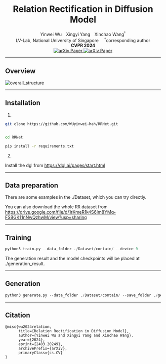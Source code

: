 <div align="center">

<h1>Relation Rectification in Diffusion Model</h1>

<div>
Yinwei Wu&emsp;Xingyi Yang&emsp;Xinchao Wang<sup>&dagger;</sup>
</div>
<div>
    LV-Lab, National University of Singapore&emsp;
    <sup>&dagger;</sup>corresponding author 
</div>


<div>
   <strong>CVPR 2024</strong>
</div>

<div>
<a target="_blank" href="https://arxiv.org/abs/2403.20249">
  <img src="https://img.shields.io/badge/arXiv-2312.17142-b31b1b.svg" alt="arXiv Paper"/>
</a>

<a target="_blank" href="https://wuyinwei-hah.github.io/rrnet.github.io/">
  <img src="https://img.shields.io/badge/Project-Page-blue" alt="arXiv Paper"/>
</a>
</div>
</div>

---
## Overview
![overall_structure](./assets/structure.jpg)

---

## Installation
1.
```bash
git clone https://github.com/WUyinwei-hah/RRNet.git


cd RRNet

pip install -r requirements.txt

```

2.

Install the dgl from https://dgl.ai/pages/start.html

---
## Data preparation

There are some examples in the ./Dataset, which you can try directly.

You can also download the whole RR dataset from https://drive.google.com/file/d/1rKmeR1k4S6Im8YMq-FSBGK11nNwQzhwM/view?usp=sharing

---

## Training
```python
python3 train.py --data_folder ./Dataset/contain/ --device 0 
```
The generation result and the model checkpoints will be placed at ./generation_result.

---

## Generation
```python
python3 generate.py --data_folder ./Dataset/contain/ --save_folder ./generation_result  --device 0 
```
---

## Citation
```
@misc{wu2024relation,
      title={Relation Rectification in Diffusion Model}, 
      author={Yinwei Wu and Xingyi Yang and Xinchao Wang},
      year={2024},
      eprint={2403.20249},
      archivePrefix={arXiv},
      primaryClass={cs.CV}
}
```

